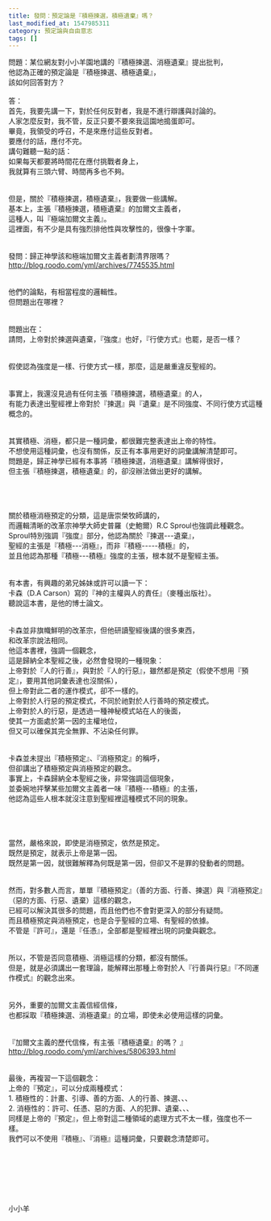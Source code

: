 ```yaml
---
title: 發問：預定論是『積極揀選，積極遺棄』嗎？
last_modified_at: 1547985311
category: 預定論與自由意志
tags: []
---
```


問題：某位網友對小小羊園地講的『積極揀選、消極遺棄』提出批判，<br>他認為正確的預定論是『積極揀選、積極遺棄』，<br>該如何回答對方？<br><!--more--><br>答：<br>首先，我要先講一下，對於任何反對者，我是不進行辯護與討論的。<br>人家怎麼反對，我不管，反正只要不要來我這園地搗蛋即可。<br>畢竟，我領受的呼召，不是來應付這些反對者。<br>要應付的話，應付不完。<br>講句難聽一點的話：<br>如果每天都要將時間花在應付挑戰者身上，<br>我就算有三頭六臂、時間再多也不夠。<br><br><br>但是，關於『積極揀選，積極遺棄』，我要做一些講解。 <br>基本上，主張『積極揀選，積極遺棄』的加爾文主義者，<br>這種人，叫『極端加爾文主義』。<br>這裡面，有不少是具有強烈排他性與攻擊性的，很像十字軍。<br> <br><br>發問：歸正神學該和極端加爾文主義者劃清界限嗎？ <br>http://blog.roodo.com/yml/archives/7745535.html<br> <br><br>他們的論點，有相當程度的邏輯性。<br>但問題出在哪裡？<br> <br><br>問題出在：<br>請問，上帝對於揀選與遺棄，『強度』也好，『行使方式』也罷，是否一樣？<br> <br><br>假使認為強度是一樣、行使方式一樣，那麼，這是嚴重違反聖經的。<br> <br><br>事實上，我還沒見過有任何主張『積極揀選，積極遺棄』的人，<br>有能力表達出聖經裡上帝對於『揀選』與『遺棄』是不同強度、不同行使方式這種概念的。<br> <br><br>其實積極、消極，都只是一種詞彙，都很難完整表達出上帝的特性。<br>不想使用這種詞彙，也沒有關係，反正有本事用更好的詞彙講解清楚即可。<br>問題是，歸正神學已經有本事將『積極揀選，消極遺棄』講解得很好，<br>但主張『積極揀選，積極遺棄』的，卻沒辦法做出更好的講解。<br> <br><br><br><br>關於積極消極預定的分類，這是唐崇榮牧師講的，<br>而邏輯清晰的改革宗神學大師史普羅（史鮑爾）R.C Sproul也強調此種觀念。<br>Sproul特別強調『強度』部分，他認為關於『揀選---遺棄』，<br>聖經的主張是『積極---消極』，而非『積極-----積極』的，<br>並且他認為那種『積極---積極』強度的主張，根本就不是聖經主張。<br> <br><br>有本書，有興趣的弟兄姊妹或許可以讀一下：<br>卡森（D.A Carson）寫的『神的主權與人的責任』（麥種出版社）。<br>聽說這本書，是他的博士論文。<br> <br><br>卡森並非旗幟鮮明的改革宗，但他研讀聖經後講的很多東西，<br>和改革宗說法相同。<br>他這本書裡，強調一個觀念，<br>這是歸納全本聖經之後，必然會發現的一種現象：<br>上帝對於『人的行善』，與對於『人的行惡』，雖然都是預定（假使不想用『預定』，要用其他詞彙表達也沒關係），<br>但上帝對此二者的運作模式，卻不一樣的。<br>上帝對於人行惡的預定模式，不同於祂對於人行善時的預定模式。<br>上帝對於人的行惡，是透過一種神秘模式站在人的後面，<br>使其一方面處於第一因的主權地位，<br>但又可以確保其完全無罪、不沾染任何罪。<br><br><br>卡森並未提出『積極預定』、『消極預定』的稱呼，<br>但卻講出了積極預定與消極預定的觀念。<br>事實上，卡森歸納全本聖經之後，非常強調這個現象，<br>並委婉地抨擊某些加爾文主義者一味『積極---積極』的主張，<br>他認為這些人根本就沒注意到聖經裡這種模式不同的現象。<br> <br> <br><br><br>當然，嚴格來說，即使是消極預定，依然是預定。<br>既然是預定，就表示上帝是第一因。<br>既然是第一因，就很難解釋為何既是第一因，但卻又不是罪的發動者的問題。<br> <br><br>然而，對多數人而言，單單『積極預定』（善的方面、行善、揀選）與『消極預定』（惡的方面、行惡、遺棄）這樣的觀念，<br>已經可以解決其很多的問題，而且他們也不會對更深入的部分有疑問。<br>而且積極預定與消極預定，也是合乎聖經的立場、有聖經的依據。<br>不管是『許可』，還是『任憑』，全部都是聖經裡出現的詞彙與觀念。<br> <br><br>所以，不管是否同意積極、消極這樣的分類，都沒有關係。<br>但是，就是必須講出一套理論，能解釋出那種上帝對於人『行善與行惡』『不同運作模式』的觀念出來。<br> <br><br>另外，重要的加爾文主義信經信條，<br>也都採取『積極揀選、消極遺棄』的立場，即使未必使用這樣的詞彙。<br> <br><br>『加爾文主義的歷代信條，有主張『積極遺棄』的嗎？ 』<br>http://blog.roodo.com/yml/archives/5806393.html<br> <br><br>最後，再複習一下這個觀念：<br>上帝的『預定』，可以分成兩種模式：<br>1.	積極性的：計畫、引導、善的方面、人的行善、揀選、、、<br>2.	消極性的：許可、任憑、惡的方面、人的犯罪、遺棄、、、<br>同樣是上帝的『預定』，但上帝對這二種領域的處理方式不太一樣，強度也不一樣。<br>我們可以不使用『積極』、『消極』這種詞彙，只要觀念清楚即可。<br><br><br><br><br><br><br><br>小小羊<br><br><br><br>
